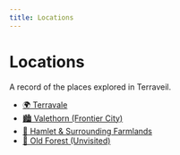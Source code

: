 ```yaml
---
title: Locations
---
```


# Locations

A record of the places explored in Terraveil.

<!-- locations:start -->

- [🌍 Terravale](terravale.md)
- [🏙️ Valethorn (Frontier City)](valethorn.md)
- [🌾 Hamlet & Surrounding Farmlands](hamlet.md)
- [🌲 Old Forest (Unvisited)](old-forest.md)

<!-- locations:end -->